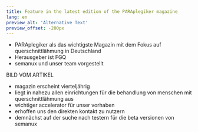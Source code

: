 ```yaml
---
title: Feature in the latest edition of the PARAplegiker magazine
lang: en
preview_alt: 'Alternative Text'
preview_offset: -200px
---
```


- PARAplegiker als das wichtigste Magazin mit dem Fokus auf querschnittlähmung in Deutschland
- Herausgeber ist FGQ
- semanux und unser team vorgestellt

BILD VOM ARTIKEL

- magazin erscheint vierteljährig
- liegt in nahezu allen einrichtungen für die behandlung von menschen mit querschnittlähmung aus
- wichtiger accelerator für unser vorhaben
- erhoffen uns den direkten kontakt zu nutzern
- demnächst auf der suche nach testern für die beta versionen von semanux